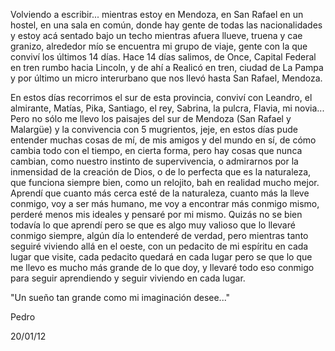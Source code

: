 Volviendo a escribir... mientras estoy en Mendoza, en San Rafael en un hostel, en una sala en común, donde hay gente de todas las nacionalidades y estoy acá sentado bajo un techo mientras afuera llueve, truena y cae granizo, alrededor mío se encuentra mi grupo de viaje, gente con la que conviví los últimos 14 días. Hace 14 días salimos, de Once, Capital Federal en tren rumbo hacia Lincoln, y de ahí a Realicó en tren, ciudad de La Pampa y por último un micro interurbano que nos llevó hasta San Rafael, Mendoza.

En estos días recorrimos el sur de esta provincia, conviví con Leandro, el almirante, Matías, Pika, Santiago, el rey, Sabrina, la pulcra, Flavia, mi novia... Pero no sólo me llevo los paisajes del sur de Mendoza (San Rafael y Malargüe) y la convivencia con 5 mugrientos, jeje, en estos días pude entender muchas cosas de mí, de mis amigos y del mundo en sí, de cómo cambia todo con el tiempo, en cierta forma, pero hay cosas que nunca cambian, como nuestro instinto de supervivencia, o admirarnos por la inmensidad de la creación de Dios, o de lo perfecta que es la naturaleza, que funciona siempre bien, como un relojito, bah en realidad mucho mejor. Aprendí que cuanto más cerca esté de la naturaleza, cuanto más la lleve conmigo, voy a ser más humano, me voy a encontrar más conmigo mismo, perderé menos mis ideales y pensaré por mi mismo. Quizás no se bien todavía lo que aprendí pero se que es algo muy valioso que lo llevaré conmigo siempre, algún día lo entenderé de verdad, pero mientras tanto seguiré viviendo allá en el oeste, con un pedacito de mi espíritu en cada lugar que visite, cada pedacito quedará en cada lugar pero se que lo que me llevo es mucho más grande de lo que doy, y llevaré todo eso conmigo para seguir aprendiendo y seguir viviendo en cada lugar.

"Un sueño tan grande como mi imaginación desee..."

Pedro

20/01/12
